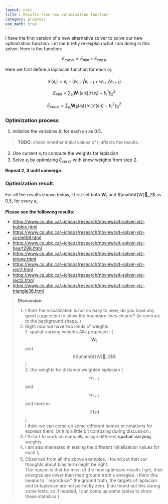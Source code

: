 ```yaml
---
layout: post
title : Results from new optimization function
category: progress		
use_math: true
---
```

I have the first version of a new alternative solver to solve our new optimization function.
Let me briefly re-explain what I am doing in this solver.
Here is the function:

$$ E_{curve} = E_{min} + E_{const}$$

Here we first define a laplacian function for each $e_i$:

$$ \mathcal{L}(e_i) = e_i - (w_{i-1}^{i}e_{i-1}+w_{i+1}^{i}e_{i+1})  $$

$$ E_{min} = \sum_{e_i} \mathbf{W}_1(e_i)\| \mathcal{L}(e_i) - b_i^1\| _2^2 $$

$$ E_{const} =  \sum_{e_i } \mathbf{W_2}(e_i) \| \mathcal{L}(\mathcal{L}(e_i)) - b^2_i  \|_2^2 $$

### Optimization process
1. initialize the variables ($t_i$ for each $e_i$) as 0.5.

> **TODO**: check whether initial values of $t_i$ affects the results. 

2. Use current $e_i$ to compute the weights for laplacian
3. Solve $e_i$ by optimizing $E_{curve}$ with know weights from step 2.

**Repeat 2, 3 until converge**..

### Optimization result.
For all the results shown below, I first set both $\mathbf{W}_1$ and $\mathbf{W}_2$ as 0.5, for every $e_i$.

**Please see the following results:**

- <https://www.cs.ubc.ca/~ichaos/research/nbview/alt-solver-viz-bubble.html>
- <https://www.cs.ubc.ca/~ichaos/research/nbview/alt-solver-viz-circle109.html>
- <https://www.cs.ubc.ca/~ichaos/research/nbview/alt-solver-viz-heart298.html>
- <https://www.cs.ubc.ca/~ichaos/research/nbview/alt-solver-viz-phone.html>
- <https://www.cs.ubc.ca/~ichaos/research/nbview/alt-solver-viz-rect1.html>
- <https://www.cs.ubc.ca/~ichaos/research/nbview/alt-solver-viz-rect2.html>
- <https://www.cs.ubc.ca/~ichaos/research/nbview/alt-solver-viz-triangle36.html>

> **Discussion**:  
> 1. I think the visualization is not so easy to view, do you have any good suggestion to show the boundary lines clearer? (in contrast to the background shape..)  
> 2. Right now we have two kinds of weights  
	1. spatial-varying weights Alla proposed : ($$\mathbf{W}_1$$ and $$\mathbf{W}_2$$)  
	2. the weights for distance weighted laplacian ($$w_{i-1}$$ and $$w_{i+1}$$ and more in $$\mathcal{L}(e_i)$$)        
> I think we can come up some different names or notations for express them. Or it is a little bit confusing during discussion..
> 3. I'll start to work on manually assign different **spatial-varying** weights.   
> 4. I am also interested in testing the different initialization values for each $t_i$.    
> 5. Observed from all the above examples, I found out that our thoughts about bias term might be right.   
The reason is that for most of the new optimized results I got, their energies are lower than their ground truth's energies.
I think this means to ``reproduce'' the ground truth, the targets of laplacian and bi-laplacian are not perfectly zero.
(I do found out this during some tests, so if needed, I can come up some tables to show these statistics.)